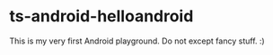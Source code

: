 ts-android-helloandroid
=======================

This is my very first Android playground. Do not except fancy stuff. :)
